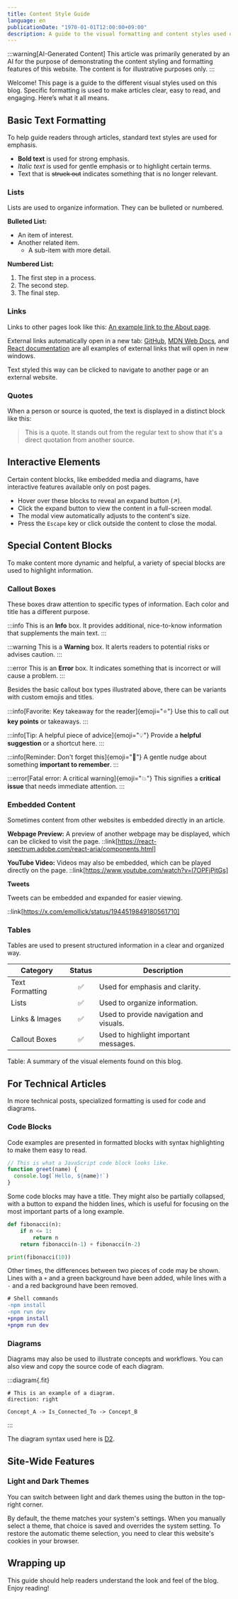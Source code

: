 ```yaml
---
title: Content Style Guide
language: en
publicationDate: "1970-01-01T12:00:00+09:00"
description: A guide to the visual formatting and content styles used on this blog.
---
```


:::warning[AI-Generated Content]
This article was primarily generated by an AI for the purpose of demonstrating the content styling and formatting features of this website. The content is for illustrative purposes only.
:::

Welcome! This page is a guide to the different visual styles used on this blog. Specific formatting is used to make articles clear, easy to read, and engaging. Here’s what it all means.

## Basic Text Formatting

To help guide readers through articles, standard text styles are used for emphasis.

- **Bold text** is used for strong emphasis.
- _Italic text_ is used for gentle emphasis or to highlight certain terms.
- Text that is ~~struck out~~ indicates something that is no longer relevant.

### Lists

Lists are used to organize information. They can be bulleted or numbered.

**Bulleted List:**

- An item of interest.
- Another related item.
  - A sub-item with more detail.

**Numbered List:**

1. The first step in a process.
2. The second step.
3. The final step.

### Links

Links to other pages look like this: [An example link to the About page](/about).

External links automatically open in a new tab: [GitHub](https://github.com), [MDN Web Docs](https://developer.mozilla.org), and [React documentation](https://react.dev) are all examples of external links that will open in new windows.

Text styled this way can be clicked to navigate to another page or an external website.

### Quotes

When a person or source is quoted, the text is displayed in a distinct block like this:

> This is a quote. It stands out from the regular text to show that it's a direct quotation from another source.

## Interactive Elements

Certain content blocks, like embedded media and diagrams, have interactive features available only on post pages.

- Hover over these blocks to reveal an expand button (↗).
- Click the expand button to view the content in a full-screen modal.
- The modal view automatically adjusts to the content's size.
- Press the `Escape` key or click outside the content to close the modal.

## Special Content Blocks

To make content more dynamic and helpful, a variety of special blocks are used to highlight information.

### Callout Boxes

These boxes draw attention to specific types of information. Each color and title has a different purpose.

:::info
This is an **Info** box. It provides additional, nice-to-know information that supplements the main text.
:::

:::warning
This is a **Warning** box. It alerts readers to potential risks or advises caution.
:::

:::error
This is an **Error** box. It indicates something that is incorrect or will cause a problem.
:::

Besides the basic callout box types illustrated above, there can be variants with custom emojis and titles.

:::info[Favorite: Key takeaway for the reader]{emoji="⭐"}
Use this to call out **key points** or takeaways.
:::

:::info[Tip: A helpful piece of advice]{emoji="💡"}
Provide a **helpful suggestion** or a shortcut here.
:::

:::info[Reminder: Don't forget this]{emoji="📌"}
A gentle nudge about something **important to remember**.
:::

:::error[Fatal error: A critical warning]{emoji="💥"}
This signifies a **critical issue** that needs immediate attention.
:::

### Embedded Content

Sometimes content from other websites is embedded directly in an article.

**Webpage Preview:**
A preview of another webpage may be displayed, which can be clicked to visit the page.
::link[https://react-spectrum.adobe.com/react-aria/components.html]

**YouTube Video:**
Videos may also be embedded, which can be played directly on the page.
::link[https://www.youtube.com/watch?v=l7OPFjPjtGs]

**Tweets**

Tweets can be embedded and expanded for easier viewing.

::link[https://x.com/emollick/status/1944519849180561710]

### Tables

Tables are used to present structured information in a clear and organized way.

| Category        | Status | Description                             |
| --------------- | :----: | --------------------------------------- |
| Text Formatting |   ✅   | Used for emphasis and clarity.          |
| Lists           |   ✅   | Used to organize information.           |
| Links & Images  |   ✅   | Used to provide navigation and visuals. |
| Callout Boxes   |   ✅   | Used to highlight important messages.   |

Table: A summary of the visual elements found on this blog.

## For Technical Articles

In more technical posts, specialized formatting is used for code and diagrams.

### Code Blocks

Code examples are presented in formatted blocks with syntax highlighting to make them easy to read.

```javascript
// This is what a JavaScript code block looks like.
function greet(name) {
  console.log(`Hello, ${name}!`)
}
```

Some code blocks may have a title. They might also be partially collapsed, with a button to expand the hidden lines, which is useful for focusing on the most important parts of a long example.

```python collapse={2-4} title="Python example"
def fibonacci(n):
    if n <= 1:
        return n
    return fibonacci(n-1) + fibonacci(n-2)

print(fibonacci(10))
```

Other times, the differences between two pieces of code may be shown. Lines with a `+` and a green background have been added, while lines with a `-` and a red background have been removed.

```diff lang="bash"
# Shell commands
-npm install
-npm run dev
+pnpm install
+pnpm run dev
```

### Diagrams

Diagrams may also be used to illustrate concepts and workflows.
You can also view and copy the source code of each diagram.

:::diagram{.fit}

```d2
# This is an example of a diagram.
direction: right

Concept_A -> Is_Connected_To -> Concept_B
```

:::

The diagram syntax used here is [D2](https://d2lang.com/).

## Site-Wide Features

### Light and Dark Themes

You can switch between light and dark themes using the button in the top-right
corner.

By default, the theme matches your system's settings. When you manually select a
theme, that choice is saved and overrides the system setting. To restore the
automatic theme selection, you need to clear this website's cookies in your
browser.

## Wrapping up

This guide should help readers understand the look and feel of the blog. Enjoy reading!
